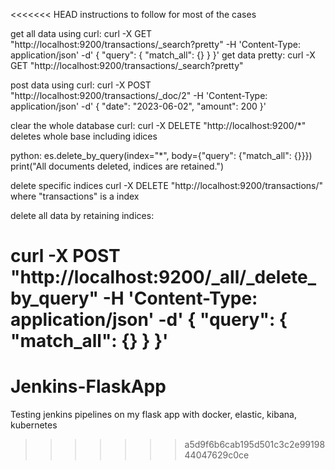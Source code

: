 <<<<<<< HEAD
instructions to follow for most of the cases

get all data using curl:
curl -X GET "http://localhost:9200/transactions/_search?pretty" -H 'Content-Type: application/json' -d'
{
    "query": {
        "match_all": {}
    }
}'
get data pretty:
curl -X GET "http://localhost:9200/transactions/_search?pretty"




post data using curl:
curl -X POST "http://localhost:9200/transactions/_doc/2" -H 'Content-Type: application/json' -d'
{
    "date": "2023-06-02",
    "amount": 200
}'

clear the whole database
curl:
curl -X DELETE "http://localhost:9200/*" deletes whole base including idices

python:
es.delete_by_query(index="*", body={"query": {"match_all": {}}})
print("All documents deleted, indices are retained.")

delete specific indices
curl -X DELETE "http://localhost:9200/transactions/"  where "transactions" is a index

delete all data by retaining indices:

curl -X POST "http://localhost:9200/_all/_delete_by_query" -H 'Content-Type: application/json' -d'
{
  "query": {
    "match_all": {}
  }
}'
=======
# Jenkins-FlaskApp
Testing jenkins pipelines on my flask app with docker, elastic, kibana, kubernetes
>>>>>>> a5d9f6b6cab195d501c3c2e9919844047629c0ce
